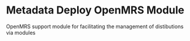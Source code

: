 Metadata Deploy OpenMRS Module
==============================

OpenMRS support module for facilitating the management of distibutions via modules
